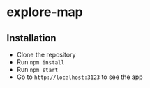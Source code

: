 # explore-map

## Installation
- Clone the repository
- Run `npm install`
- Run `npm start`
- Go to `http://localhost:3123` to see the app